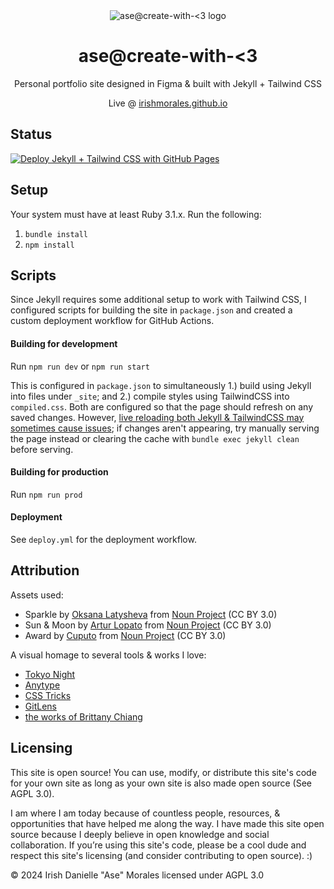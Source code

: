 <div align="center">
    <img src="assets/favicon.ico?" alt="ase@create-with-<3 logo">
    <h1>ase@create-with-<3</h1>
    <p>Personal portfolio site designed in Figma & built with Jekyll + Tailwind CSS</p>
    <p>Live @ <a href="https://irishmorales.github.io" target="_blank" title="Open in new tab">irishmorales.github.io</a></p>
</div>

## Status

[![Deploy Jekyll + Tailwind CSS with GitHub Pages](https://github.com/IrishMorales/irishmorales.github.io/actions/workflows/deploy.yml/badge.svg?branch=main)](https://github.com/IrishMorales/irishmorales.github.io/actions/workflows/deploy.yml)

## Setup

Your system must have at least Ruby 3.1.x. Run the following:

1. `bundle install`
2. `npm install`

## Scripts

Since Jekyll requires some additional setup to work with Tailwind CSS, I configured scripts for building the site in `package.json` and created a custom deployment workflow for GitHub Actions. 

#### Building for development

Run `npm run dev` or `npm run start`

This is configured in `package.json` to simultaneously 1.) build using Jekyll into files under `_site`; and 2.) compile styles using TailwindCSS into `compiled.css`. Both are configured so that the page should refresh on any saved changes. However, [live reloading both Jekyll & TailwindCSS may sometimes cause issues](https://github.com/tailwindlabs/tailwindcss/discussions/8470); if changes aren't appearing, try manually serving the page instead or clearing the cache with `bundle exec jekyll clean` before serving.

#### Building for production

Run `npm run prod`

#### Deployment

See `deploy.yml` for the deployment workflow.

## Attribution

Assets used:

- Sparkle by <a href="https://thenounproject.com/creator/latyshevaoksana/" target="_blank" rel="noopener noreferrer">Oksana Latysheva</a> from <a href="https://thenounproject.com/browse/icons/term/sparkle/" target="_blank" rel="noopener noreferrer">Noun Project</a> (CC BY 3.0)
- Sun & Moon by <a href="https://thenounproject.com/creator/lopato/" target="_blank" rel="noopener noreferrer">Artur Lopato</a> from <a href="https://thenounproject.com/browse/icons/term/sun/" target="_blank" rel="noopener noreferrer">Noun Project</a> (CC BY 3.0)
- Award by <a href="https://thenounproject.com/creator/imron46/" target="_blank" rel="noopener noreferrer">Cuputo</a> from <a href="https://thenounproject.com/browse/icons/term/award/" target="_blank" rel="noopener noreferrer">Noun Project</a> (CC BY 3.0)

A visual homage to several tools & works I love:

- <a href="https://marketplace.visualstudio.com/items?itemName=enkia.tokyo-night" target="_blank" rel="noopener noreferrer">Tokyo Night</a>
- <a href="https://anytype.io/" target="_blank" rel="noopener noreferrer">Anytype</a>
- <a href="https://css-tricks.com/" target="_blank" rel="noopener noreferrer">CSS Tricks</a>
- <a href="https://www.gitkraken.com/gitlens" target="_blank">GitLens</a>
- <a href="https://brittanychiang.com/" target="_blank" rel="noopener noreferrer">the works of Brittany Chiang</a>

## Licensing

This site is open source! You can use, modify, or distribute this site's code for your own site as long as your own site is also made open source (See AGPL 3.0).

I am where I am today because of countless people, resources, & opportunities that have helped me along the way. I have made this site open source because I deeply believe in open knowledge and social collaboration. If you’re using this site's code, please be a cool dude and respect this site's licensing (and consider contributing to open source). :)

© 2024 Irish Danielle "Ase" Morales licensed under AGPL 3.0
